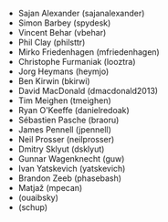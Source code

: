 * Sajan Alexander (sajanalexander)
* Simon Barbey (spydesk)
* Vincent Behar (vbehar)
* Phil Clay (philsttr)
* Mirko Friedenhagen (mfriedenhagen)
* Christophe Furmaniak (looztra)
* Jorg Heymans (heymjo)
* Ben Kirwin (bkirwi)
* David MacDonald (dmacdonald2013)
* Tim Meighen (tmeighen)
* Ryan O'Keeffe (danielredoak)
* Sébastien Pasche (braoru)
* James Pennell (jpennell)
* Neil Prosser (neilprosser)
* Dmitry Sklyut (dsklyut)
* Gunnar Wagenknecht (guw)
* Ivan Yatskevich (yatskevich)
* Brandon Zeeb (phasebash)
* Matjaž (mpecan)
* (ouaibsky)
* (schup)
